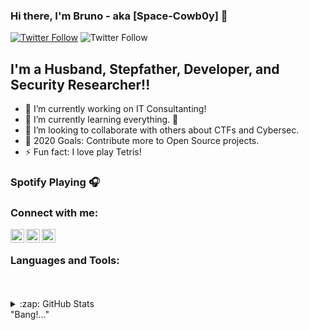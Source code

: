 ### Hi there, I'm Bruno - aka [Space-Cowb0y] 👋

[![Twitter Follow](https://img.shields.io/twitter/follow/Sp4ce_Cowb0y_?color=1DA1F2&logo=twitter&style=for-the-badge)](https://twitter.com/intent/follow?user_id=Sp4ce_Cowb0y_)
![Twitter Follow](https://img.shields.io/twitter/follow/Sp4ce_Cowb0y_?color=1da1f2&logo=twitter&style=for-the-badge)


## I'm a Husband, Stepfather, Developer, and Security Researcher!!

- 🔭 I’m currently working on IT Consultanting!
- 🌱 I’m currently learning everything. 🤣
- 👯 I’m looking to collaborate with others about CTFs and Cybersec.
- 🥅 2020 Goals: Contribute more to Open Source projects.
- ⚡ Fun fact: I love play Tetris!

### Spotify Playing 🎧



### Connect with me:

[<img align="left" alt="Sp4ce_Cowb0y_ | Twitter" width="22px" src="https://cdn.jsdelivr.net/npm/simple-icons@v3/icons/twitter.svg" />][twitter]
[<img align="left" alt="Sp4ce_Cowb0y_ | LinkedIn" width="22px" src="https://cdn.jsdelivr.net/npm/simple-icons@v3/icons/linkedin.svg" />][linkedin]
[<img align="left" alt="Sp4ce_Cowb0y_ | Instagram" width="22px" src="https://cdn.jsdelivr.net/npm/simple-icons@v3/icons/instagram.svg" />][instagram]

<br />

### Languages and Tools:


<br />
<br />

<details>
  <summary>:zap: GitHub Stats</summary>

![Anurag's github stats](https://github-readme-stats.vercel.app/api?username=Space-Cowb0y&show_icons=true)
</details>
"Bang!..." 

[twitter]: https://twitter.com/Sp4ce_Cowb0y_
[instagram]: https://instagram.com/brunohoc
[linkedin]: https://www.linkedin.com/in/bruno-henrique-carvalho/
